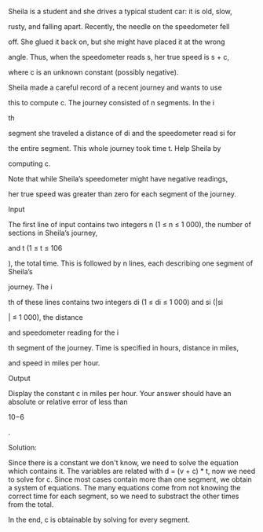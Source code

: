 Sheila is a student and she drives a typical student car: it is old, slow,

rusty, and falling apart. Recently, the needle on the speedometer fell

off. She glued it back on, but she might have placed it at the wrong

angle. Thus, when the speedometer reads s, her true speed is s + c,

where c is an unknown constant (possibly negative).

Sheila made a careful record of a recent journey and wants to use

this to compute c. The journey consisted of n segments. In the i

th

segment she traveled a distance of di and the speedometer read si for

the entire segment. This whole journey took time t. Help Sheila by

computing c.

Note that while Sheila’s speedometer might have negative readings,

her true speed was greater than zero for each segment of the journey.

Input

The first line of input contains two integers n (1 ≤ n ≤ 1 000), the number of sections in Sheila’s journey,

and t (1 ≤ t ≤ 106

), the total time. This is followed by n lines, each describing one segment of Sheila’s

journey. The i

th of these lines contains two integers di (1 ≤ di ≤ 1 000) and si (|si

| ≤ 1 000), the distance

and speedometer reading for the i

th segment of the journey. Time is specified in hours, distance in miles,

and speed in miles per hour.

Output

Display the constant c in miles per hour. Your answer should have an absolute or relative error of less than

10−6

.

Solution:

Since there is a constant we don't know, we need to solve the equation which contains it. The variables are related with
d = (v + c) * t, now we need to solve for c. Since most cases contain more than one segment, we obtain a system of equations.
The many equations come from not knowing the correct time for each segment, so we need to substract the other times from  the total.

In the end, c is obtainable by solving for every segment.
